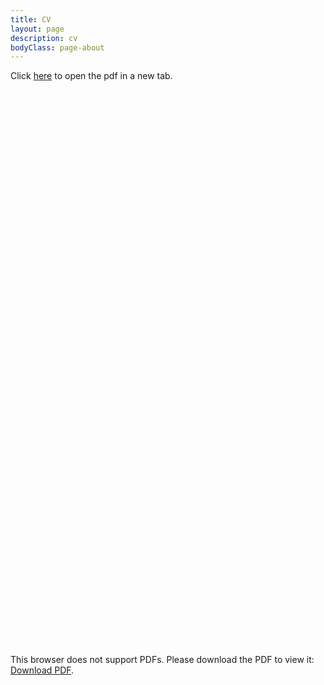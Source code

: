 ```yaml
---
title: CV
layout: page
description: cv
bodyClass: page-about
---
```

Click [here](https://keziaolive.github.io/images/251023_CV.pdf) to open the pdf in a new tab.
<object data="https://keziaolive.github.io/images/251023_CV.pdf" type="application/pdf" frameborder="0" width="100%" height="900px" style="padding: 20px;">
    <embed src="https://keziaolive.github.io/images/251023_CV.pdf" width="100%" height="900px">
        <p>This browser does not support PDFs. Please download the PDF to view it: <a href="https://keziaolive.github.io/olivesblog/images/251023_CV.pdf">Download PDF</a>.</p>
    </embed>
</object>
